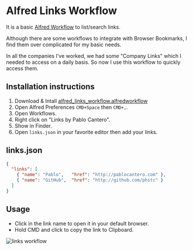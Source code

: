 # Alfred Links Workflow

It is a basic [Alfred Workflow](http://www.alfredapp.com/powerpack/) to list/search links. 

Although there are some workflows to integrate with Browser Bookmarks, I find them over complicated for my basic needs.

In all the companies I've worked, we had some "Company Links" which I needed to access on a daily basis. So now I use this workflow to quickly access them.


## Installation instructions

1. Download & Intall [alfred_links_workflow.alfredworkflow](https://github.com/phstc/alfred_links_workflow/raw/master/alfred_links_workflow.alfredworkflow)
2. Open Alfred Preferences `CMD+Space` then `CMD+,`.
3. Open Workflows.
4. Right click on "Links by Pablo Cantero".
5. Show in Finder.
6. Open `links.json` in your favorite editor then add your links.

## links.json

```json
{
  "links": [
    { "name": "Pablo",   "href": "http://pablocantero.com" },
    { "name": "GitHub",  "href": "http://github.com/phstc" }
  ]
}
```

## Usage

* Click in the link name to open it in your default browser.
* Hold CMD and click to copy the link to Clipboard.


![links workflow](https://raw.github.com/phstc/alfred_links_workflow/master/usage1.png)



